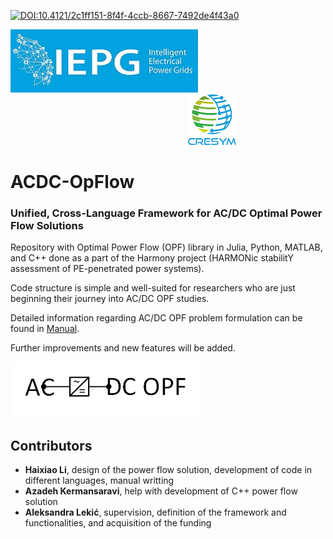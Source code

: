 [![DOI:10.4121/2c1ff151-8f4f-4ccb-8667-7492de4f43a0](http://img.shields.io/badge/10.4121/2c1ff151-8f4f-4ccb-8667-7492de4f43a0/B31B1B.svg)](https://doi.org/10.4121/2c1ff151-8f4f-4ccb-8667-7492de4f43a0)

![alt text](IEPG_logo.jpg?raw=true) $~~~~~~~~~~~~~~~~~~~~~~~~~~~~~~~~~~~~~~~~~~~~~~~~~~~~~~~~~~~~~~~~~~~~~~~$  ![alt text](cresym.png?raw=true)        

# ACDC-OpFlow  
###  Unified, Cross-Language Framework for AC/DC Optimal Power Flow Solutions
Repository with Optimal Power Flow (OPF) library in Julia, Python, MATLAB, and C++ done as a part of the Harmony project (HARMONic stabilitY assessment of PE-penetrated power systems).

Code structure is simple and well-suited for researchers who are just beginning their journey into AC/DC OPF studies.

Detailed information regarding AC/DC OPF problem formulation can be found in [Manual](Readme_ACDC_OPF.pdf).

Further improvements and new features will be added.

![alt text](ACDC_OPF.png?raw=true)

## Contributors
- **Haixiao Li**, design of the power flow solution, development of code in different languages, manual writting
- **Azadeh Kermansaravi**, help with development of C++ power flow solution
- **Aleksandra Lekić**, supervision, definition of the framework and functionalities, and acquisition of the funding

